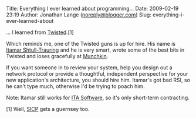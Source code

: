 Title: Everything I ever learned about programming...
Date: 2009-02-19 23:19
Author: Jonathan Lange (noreply@blogger.com)
Slug: everything-i-ever-learned-about

... I learned from [Twisted](http://twistedmatrix.com/).[1]  
  
Which reminds me, one of the Twisted guns is up for hire. His name is
[Itamar Shtull-Trauring](http://itamarst.org/resume.html) and he is very
smart, wrote some of the best bits in Twisted and loses gracefully at
[Munchkin](http://www.sjgames.com/munchkin/game/).  
  
If you want someone in to review your system, help you design out a
network protocol or provide a thoughtful, independent perspective for
your new application's architecture, you should hire him. Itamar's got
bad RSI, so he can't type much, otherwise I'd be trying to poach him.  
  
Note: Itamar still works for [ITA
Software](http://www.itasoftware.com/), so it's only short-term
contracting.  
  
  
[1] Well, [SICP](http://mitpress.mit.edu/sicp/) gets a guernsey too.

